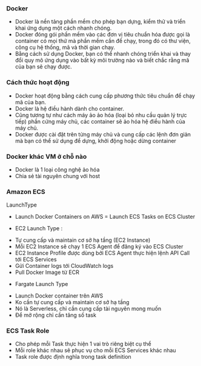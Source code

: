 ### Docker
- Docker là nền tảng phần mềm cho phép bạn dựng, kiểm thử và triển khai ứng dụng một cách nhanh chóng.
- Docker đóng gói phần mềm vào các đơn vị tiêu chuẩn hóa được gọi là container có mọi thứ mà phần mềm cần để chạy, trong đó có thư viện, công cụ hệ thống, mã và thời gian chạy.
- Bằng cách sử dụng Docker, bạn có thể nhanh chóng triển khai và thay đổi quy mô ứng dụng vào bất kỳ môi trường nào và biết chắc rằng mã của bạn sẽ chạy được.
### Cách thức hoạt động
- Docker hoạt động bằng cách cung cấp phương thức tiêu chuẩn để chạy mã của bạn. 
- Docker là hệ điều hành dành cho container. 
- Cũng tương tự như cách máy ảo ảo hóa (loại bỏ nhu cầu quản lý trực tiếp) phần cứng máy chủ, các container sẽ ảo hóa hệ điều hành của máy chủ.
- Docker được cài đặt trên từng máy chủ và cung cấp các lệnh đơn giản mà bạn có thể sử dụng để dựng, khởi động hoặc dừng container
### Docker khác VM ở chỗ nào
- Docker là 1 loại công nghệ ảo hóa
- Chia sẻ tài nguyên chung với host

### Amazon ECS
LaunchType
- Launch Docker Containers on AWS = Launch ECS Tasks on ECS Cluster
+ EC2 Launch Type :
- Tự cung cấp và maintain cơ sở hạ tầng (EC2 Instance)
- Mỗi EC2 Instance sẽ chạy 1 ECS Agent để đăng ký vào ECS Cluster
- EC2 Instance Profile được dùng bởi ECS Agent thực hiện lệnh API Call tới ECS Services
- Gửi Container logs tới CloudWatch logs
- Pull Docker Image từ ECR 
+ Fargate Launch Type
- Launch Docker container trên AWS
- Ko cần tự cung cấp và maintain cơ sở hạ tầng
- Nó là Serverless, chỉ cần cung cấp tài nguyên mong muốn
- Để mở rộng chỉ cần tăng số task
### ECS Task Role 
- Cho phép mỗi Task thực hiện 1 vai trò riêng biệt cụ thể
- Mỗi role khác nhau sẽ phục vụ cho mỗi ECS Services khác nhau
- Task role được định nghĩa trong task definition
